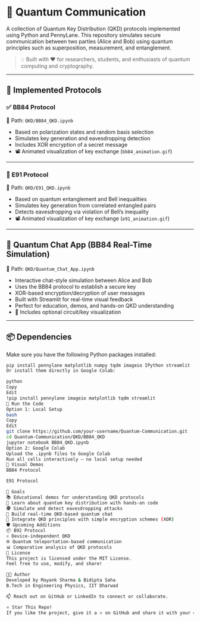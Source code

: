 # 🔐 Quantum Communication

A collection of Quantum Key Distribution (QKD) protocols implemented using Python and PennyLane. This repository simulates secure communication between two parties (Alice and Bob) using quantum principles such as superposition, measurement, and entanglement.

> 💡 Built with ❤️ for researchers, students, and enthusiasts of quantum computing and cryptography.

---

## 🧪 Implemented Protocols

### ✅ BB84 Protocol  
📁 Path: `QKD/BB84_QKD.ipynb`

- Based on polarization states and random basis selection  
- Simulates key generation and eavesdropping detection  
- Includes XOR encryption of a secret message  
- 📽️ Animated visualization of key exchange (`bb84_animation.gif`)

---

### 🔗 E91 Protocol  
📁 Path: `QKD/E91_QKD.ipynb`

- Based on quantum entanglement and Bell inequalities  
- Simulates key generation from correlated entangled pairs  
- Detects eavesdropping via violation of Bell’s inequality  
- 📽️ Animated visualization of key exchange (`e91_animation.gif`)

---

## 💬 Quantum Chat App (BB84 Real-Time Simulation)
📁 Path: `QKD/Quantum_Chat_App.ipynb`

- Interactive chat-style simulation between Alice and Bob  
- Uses the BB84 protocol to establish a secure key  
- XOR-based encryption/decryption of user messages  
- Built with Streamlit for real-time visual feedback  
- Perfect for education, demos, and hands-on QKD understanding  
- 🎥 Includes optional circuit/key visualization

---

## 📦 Dependencies

Make sure you have the following Python packages installed:

```bash
pip install pennylane matplotlib numpy tqdm imageio IPython streamlit
Or install them directly in Google Colab:

python
Copy
Edit
!pip install pennylane imageio matplotlib tqdm streamlit
🚀 Run the Code
Option 1: Local Setup
bash
Copy
Edit
git clone https://github.com/your-username/Quantum-Communication.git
cd Quantum-Communication/QKD/BB84_QKD
jupyter notebook BB84_QKD.ipynb
Option 2: Google Colab
Upload the .ipynb files to Google Colab
Run all cells interactively — no local setup needed
📸 Visual Demos
BB84 Protocol

E91 Protocol

🎯 Goals
📚 Educational demos for understanding QKD protocols
🧠 Learn about quantum key distribution with hands-on code
🕵️ Simulate and detect eavesdropping attacks
💬 Build real-time QKD-based quantum chat
🧪 Integrate QKD principles with simple encryption schemes (XOR)
🛡️ Upcoming Additions
📦 B92 Protocol
⚛️ Device-independent QKD
🌐 Quantum teleportation-based communication
📊 Comparative analysis of QKD protocols
📃 License
This project is licensed under the MIT License.
Feel free to use, modify, and share!

👨‍💻 Author
Developed by Mayank Sharma & Bidipta Saha
B.Tech in Engineering Physics, IIT Dharwad

📫 Reach out on GitHub or LinkedIn to connect or collaborate.

⭐ Star This Repo!
If you like the project, give it a ⭐ on GitHub and share it with your quantum-curious friends and classmates!
